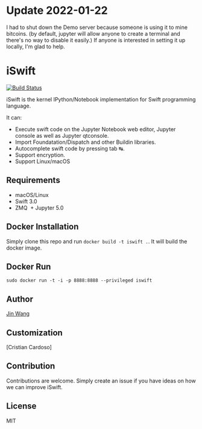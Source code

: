 # Update 2022-01-22

I had to shut down the Demo server because someone is using it to mine bitcoins. (by default, jupyter will allow anyone to create a terminal and there's no way to disable it easily.) If anyone is interested in setting it up locally, I'm glad to help.


# iSwift

[![Build Status](https://travis-ci.org/KelvinJin/iSwift.svg?branch=master)](https://travis-ci.org/KelvinJin/iSwift)

iSwift is the kernel IPython/Notebook implementation for Swift programming language.

It can:
  + Execute swift code on the Jupyter Notebook web editor, Jupyter console as well as Jupyter qtconsole.
  + Import Foundatation/Dispatch and other Buildin libraries.
  + Autocomplete swift code by pressing tab ↹.
  + Support encryption.
  + Support Linux/macOS

## Requirements

  + macOS/Linux
  + Swift 3.0
  + ZMQ
  + Jupyter 5.0

## Docker Installation

Simply clone this repo and run `docker build -t iswift .`. It will build the docker image.

## Docker Run
```
sudo docker run -t -i -p 8888:8888 --privileged iswift
```
## Author

[Jin Wang](https://twitter.com/jinw1990)

## Customization
[Cristian Cardoso] 

## Contribution

Contributions are welcome. Simply create an issue if you have ideas on how we
can improve iSwift.

## License
MIT

